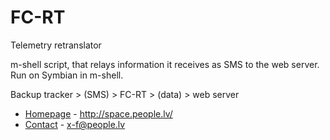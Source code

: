 FC-RT
=====
Telemetry retranslator

m-shell script, that relays information it receives as SMS to the web server.  
Run on Symbian in m-shell.

Backup tracker > (SMS) > FC-RT > (data) > web server

* [Homepage](http://space.people.lv/) - http://space.people.lv/
* [Contact](mailto:x-f@people.lv) - x-f@people.lv
